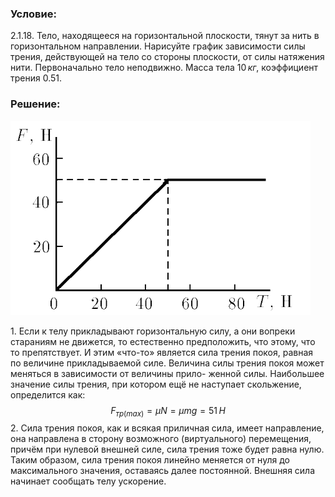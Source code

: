 ###  Условие: 

$2.1.18.$ Тело, находящееся на горизонтальной плоскости, тянут за нить в горизонтальном направлении. Нарисуйте график зависимости силы трения, действующей на тело со стороны плоскости, от силы натяжения нити. Первоначально тело неподвижно. Масса тела $10 \,кг$, коэффициент трения $0.51$. 

###  Решение: 

![ Зависимость силы трения от силы натяжения нити |480x311, 42%](../../img/2.1.18/1.png)

1\. Если к телу прикладывают горизонтальную силу, а они вопреки стараниям не движется, то естественно предположить, что этому, что то препятствует. И этим «что-то» является сила трения покоя, равная по величине прикладываемой силе. Величина силы трения покоя может меняться в зависимости от величины прило- женной силы. Наибольшее значение силы трения, при котором ещё не наступает скольжение, определится как: $$F_{тp(max)} = \mu N = \mu mg = 51 \,H$$ 2\. Сила трения покоя, как и всякая приличная сила, имеет направление, она направлена в сторону возможного (виртуального) перемещения, причём при нулевой внешней силе, сила трения тоже будет равна нулю. Таким образом, сила трения покоя линейно меняется от нуля до максимального значения, оставаясь далее постоянной. Внешняя сила начинает сообщать телу ускорение. 
